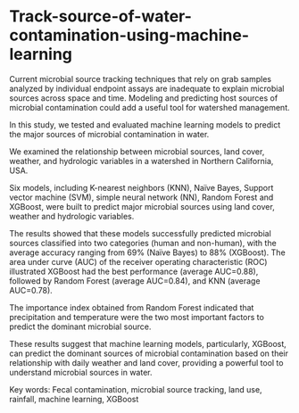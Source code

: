 # Track-source-of-water-contamination-using-machine-learning

Current microbial source tracking techniques that rely on grab samples analyzed by individual endpoint assays are inadequate to explain microbial sources across space and time. Modeling and predicting host sources of microbial contamination could add a useful tool for watershed management. 

In this study, we tested and evaluated machine learning models to predict the major sources of microbial contamination in water. 

We examined the relationship between microbial sources, land cover, weather, and hydrologic variables in a watershed in Northern California, USA. 

Six models, including K-nearest neighbors (KNN), Naïve Bayes, Support vector machine (SVM), simple neural network (NN), Random Forest and XGBoost, were built to predict major microbial sources using land cover, weather and hydrologic variables. 

The results showed that these models successfully predicted microbial sources classified into two categories (human and non-human), with the average accuracy ranging from 69% (Naïve Bayes) to 88% (XGBoost). The area under curve (AUC) of the receiver operating characteristic (ROC) illustrated XGBoost had the best performance (average AUC=0.88), followed by Random Forest (average AUC=0.84), and KNN (average AUC=0.78). 

The importance index obtained from Random Forest indicated that precipitation and temperature were the two most important factors to predict the dominant microbial source. 

These results suggest that machine learning models, particularly, XGBoost, can predict the dominant sources of microbial contamination based on their relationship with daily weather and land cover, providing a powerful tool to understand microbial sources in water.


Key words: Fecal contamination, microbial source tracking, land use, rainfall, machine learning, XGBoost
